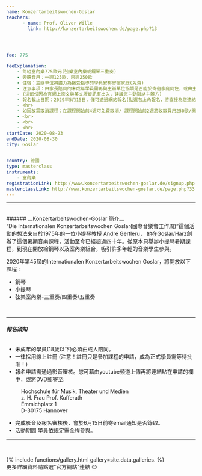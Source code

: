 ```yaml
---
name: Konzertarbeitswochen-Goslar
teachers:
      - name: Prof. Oliver Wille 
        link: http://konzertarbeitswochen.de/page.php?13




fee: 775 

feeExplanation:
    - 每組室內樂775歐元(弦樂室內樂或鋼琴三重奏)
    - 旁聽費用：一週125歐，兩週250歐  
    - 住宿：主辦單位將盡力為接受指導的學員安排寄宿家庭(免費)
    - 注意事項：由家長陪同的未成年學員需再與主辦單位協調是否能於寄宿家庭同住，或由主辦方推薦其他辦法自費住宿。
    - (這部份因為官網上德文與英文版資訊有出入，建議您主動聯絡主辦方)    
    - 報名截止日期：2029年5月15日，僅可透過網站報名(點選右上角報名，將直接為您連結到報名系統)  
    - <hr>
    - 如因故需取消課程：在課程開始前4週可免費取消/ 課程開始前2週將收取費用250歐/開課前2天將收取全課程費用
    - <br>
    - <br>
    - <hr>
startDate: 2020-08-23
endDate: 2020-08-30
city: Goslar
      

country: 德國
type: masterclass
instruments:
    - 室內樂
registrationLink: http://www.konzertarbeitswochen-goslar.de/signup.php
masterclassLink: http://www.konzertarbeitswochen-goslar.de/page.php?33                                   
---
```

<hr>
<br>
###### __Konzertarbeitswochen-Goslar 簡介__<br>  
“Die Internationalen Konzertarbeitswochen Goslar(國際音樂會工作周)”這個活動的想法來自於1975年的一位小提琴教授 André Gertleru，
他在Goslar/Harz創辦了這個暑期音樂課程，活動至今已經超過四十年。從原本只舉辦小提琴暑期課程，到現在開放給鋼琴以及室內樂組合，吸引許多年輕的音樂學生參與。<br>

2020年第45屆的Internationalen Konzertarbeitswochen Goslar，將開放以下課程 :
<ul>
<li>鋼琴</li>
<li>小提琴</li>
<li>弦樂室內樂-三重奏/四重奏/五重奏</li>
</ul>
<br>
<hr>

###### __報名須知__<br>
<ul>
<li>未成年的學員(18歲以下)必須由成人陪同。</li>
<li>一律採用線上註冊 (注意！註冊只是參加課程的申請，成為正式學員需等待批准！)</li>
<li>報名申請需通過影音審核。您可藉由youtube頻道上傳再將連結貼在申請的欄中，或將DVD郵寄至:</li>
</ul>
&nbsp;&nbsp;&nbsp;&nbsp;&nbsp;&nbsp;&nbsp;&nbsp;&nbsp;&nbsp;Hochschule für Musik, Theater und Medien<br>
&nbsp;&nbsp;&nbsp;&nbsp;&nbsp;&nbsp;&nbsp;&nbsp;&nbsp;&nbsp;z. H. Frau Prof. Kufferath<br>
&nbsp;&nbsp;&nbsp;&nbsp;&nbsp;&nbsp;&nbsp;&nbsp;&nbsp;&nbsp;Emmichplatz 1<br>
&nbsp;&nbsp;&nbsp;&nbsp;&nbsp;&nbsp;&nbsp;&nbsp;&nbsp;&nbsp;D-30175 Hannover
<ul>
<li>完成影音及報名審核後，會於6月15日前寄email通知是否錄取。</li>
<li>活動期間 學員依規定需全程參與。</li>
</ul>


<hr>
<br>

{% include functions/gallery.html gallery=site.data.galleries. %}
<br>
更多詳細資料請點選"官方網站"連結 😊

